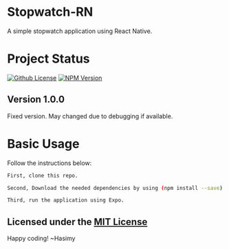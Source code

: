 # Stopwatch-RN
A simple stopwatch application using React Native.

# Project Status

[![Github License](https://img.shields.io/badge/License-MIT-yellow.svg)](https://raw.githubusercontent.com/hasimy-as/Stopwatch-RN/master/LICENSE) 
[![NPM Version](https://img.shields.io/npm/v/npm.svg)](https://www.npmjs.com/)


## Version 1.0.0

Fixed version. May changed due to debugging if available.

# Basic Usage

Follow the instructions below:

```sh
First, clone this repo.

Second, Download the needed dependencies by using (npm install --save).

Third, run the application using Expo.

```

## Licensed under the [MIT License](https://raw.githubusercontent.com/hasimy-as/Stopwatch-RN/master/LICENSE)

Happy coding!
~Hasimy
